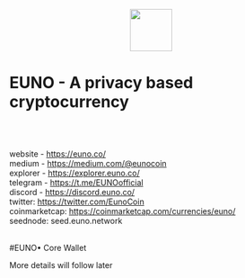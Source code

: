 <p align="center">
	<img src="https://www.euno.co/_nuxt/img/083527f.svg" height="75">
</p>
<p align="center">
	<h1>EUNO - A privacy based cryptocurrency</h1>
</p>

<br><br>

website - https://euno.co/<br>
medium - https://medium.com/@eunocoin<br>
explorer - https://explorer.euno.co/<br>
telegram - https://t.me/EUNOofficial<br>
discord - https://discord.euno.co/<br>
twitter: https://twitter.com/EunoCoin<br>
coinmarketcap: https://coinmarketcap.com/currencies/euno/<br>
seednode: seed.euno.network<br>

<br>
#EUNO• Core Wallet

More details will follow later
